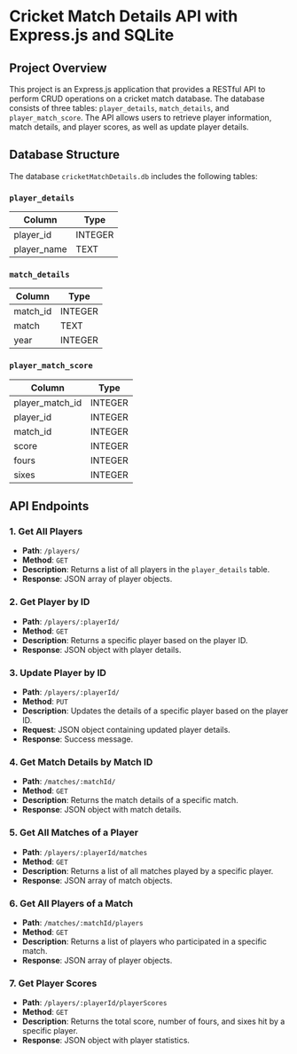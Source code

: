 # Cricket Match Details API with Express.js and SQLite

## Project Overview

This project is an Express.js application that provides a RESTful API to perform CRUD operations on a cricket match database. The database consists of three tables: `player_details`, `match_details`, and `player_match_score`. The API allows users to retrieve player information, match details, and player scores, as well as update player details.

## Database Structure

The database `cricketMatchDetails.db` includes the following tables:

### `player_details`
| Column     | Type    |
|------------|---------|
| player_id  | INTEGER |
| player_name| TEXT    |

### `match_details`
| Column   | Type    |
|----------|---------|
| match_id | INTEGER |
| match    | TEXT    |
| year     | INTEGER |

### `player_match_score`
| Column          | Type    |
|-----------------|---------|
| player_match_id | INTEGER |
| player_id       | INTEGER |
| match_id        | INTEGER |
| score           | INTEGER |
| fours           | INTEGER |
| sixes           | INTEGER |

## API Endpoints

### 1. Get All Players
- **Path**: `/players/`
- **Method**: `GET`
- **Description**: Returns a list of all players in the `player_details` table.
- **Response**: JSON array of player objects.

### 2. Get Player by ID
- **Path**: `/players/:playerId/`
- **Method**: `GET`
- **Description**: Returns a specific player based on the player ID.
- **Response**: JSON object with player details.

### 3. Update Player by ID
- **Path**: `/players/:playerId/`
- **Method**: `PUT`
- **Description**: Updates the details of a specific player based on the player ID.
- **Request**: JSON object containing updated player details.
- **Response**: Success message.

### 4. Get Match Details by Match ID
- **Path**: `/matches/:matchId/`
- **Method**: `GET`
- **Description**: Returns the match details of a specific match.
- **Response**: JSON object with match details.

### 5. Get All Matches of a Player
- **Path**: `/players/:playerId/matches`
- **Method**: `GET`
- **Description**: Returns a list of all matches played by a specific player.
- **Response**: JSON array of match objects.

### 6. Get All Players of a Match
- **Path**: `/matches/:matchId/players`
- **Method**: `GET`
- **Description**: Returns a list of players who participated in a specific match.
- **Response**: JSON array of player objects.

### 7. Get Player Scores
- **Path**: `/players/:playerId/playerScores`
- **Method**: `GET`
- **Description**: Returns the total score, number of fours, and sixes hit by a specific player.
- **Response**: JSON object with player statistics.
